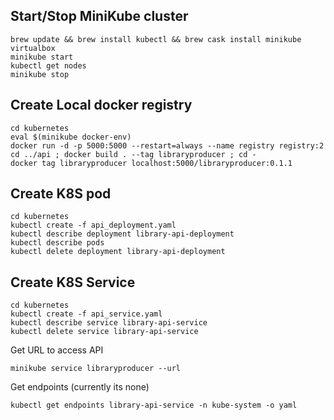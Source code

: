 ## Start/Stop MiniKube cluster
```
brew update && brew install kubectl && brew cask install minikube virtualbox
minikube start
kubectl get nodes
minikube stop
```

## Create Local docker registry
```
cd kubernetes
eval $(minikube docker-env)
docker run -d -p 5000:5000 --restart=always --name registry registry:2
cd ../api ; docker build . --tag libraryproducer ; cd -
docker tag libraryproducer localhost:5000/libraryproducer:0.1.1
```

## Create K8S pod
```
cd kubernetes
kubectl create -f api_deployment.yaml
kubectl describe deployment library-api-deployment
kubectl describe pods
kubectl delete deployment library-api-deployment
```

## Create K8S Service
```
cd kubernetes
kubectl create -f api_service.yaml
kubectl describe service library-api-service
kubectl delete service library-api-service
```

Get URL to access API
```
minikube service libraryproducer --url
```

Get endpoints (currently its none)
```
kubectl get endpoints library-api-service -n kube-system -o yaml
```
